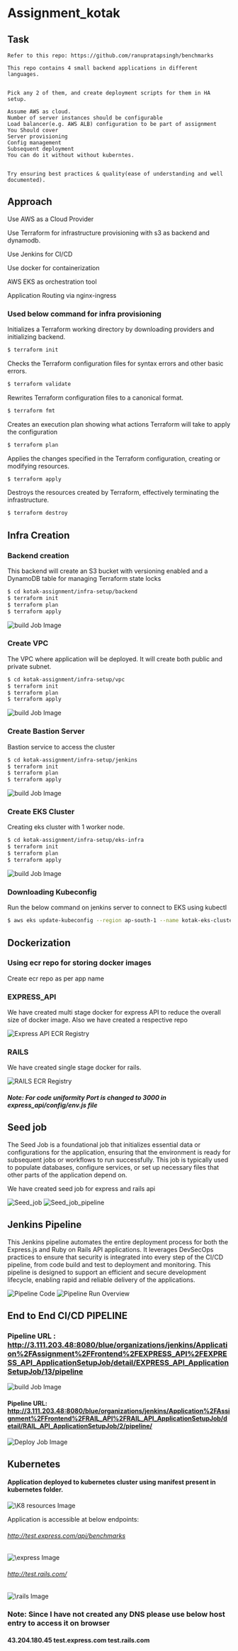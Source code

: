 # Assignment_kotak


## Task 

 ```
Refer to this repo: https://github.com/ranupratapsingh/benchmarks

This repo contains 4 small backend applications in different languages.

 
Pick any 2 of them, and create deployment scripts for them in HA setup.

Assume AWS as cloud.
Number of server instances should be configurable
Load balancer(e.g. AWS ALB) configuration to be part of assignment
You Should cover
Server provisioning
Config management
Subsequent deployment
You can do it without without kuberntes.
 

Try ensuring best practices & quality(ease of understanding and well documented).
 ```

## Approach

Use AWS as a Cloud Provider

Use Terraform for infrastructure provisioning with s3 as backend and dynamodb.

Use Jenkins for CI/CD

Use docker for containerization

AWS EKS as orchestration tool

Application Routing via nginx-ingress


### Used below command for infra provisioning

Initializes a Terraform working directory by downloading providers and initializing backend.
```bash
$ terraform init
```
Checks the Terraform configuration files for syntax errors and other basic errors.
```bash
$ terraform validate
```
Rewrites Terraform configuration files to a canonical format.
```bash
$ terraform fmt
```

Creates an execution plan showing what actions Terraform will take to apply the configuration
```bash
$ terraform plan 
```

Applies the changes specified in the Terraform configuration, creating or modifying resources.

```bash
$ terraform apply 
```

Destroys the resources created by Terraform, effectively terminating the infrastructure.
```bash
$ terraform destroy
```

## Infra Creation


### Backend creation

This backend will create an S3 bucket with versioning enabled and a DynamoDB table for managing Terraform state locks

```bash
$ cd kotak-assignment/infra-setup/backend
$ terraform init
$ terraform plan
$ terraform apply
```
![build Job Image](./images/s3_bucket.png)

### Create VPC

The VPC where application will be deployed. It will create both public and private subnet.

```bash
$ cd kotak-assignment/infra-setup/vpc
$ terraform init
$ terraform plan
$ terraform apply
```
![build Job Image](./images/vpc_network.png)

### Create Bastion Server

Bastion service to access the cluster

```bash
$ cd kotak-assignment/infra-setup/jenkins
$ terraform init
$ terraform plan
$ terraform apply
```
![build Job Image](./images/jenkins-server.png)

### Create EKS Cluster

Creating eks cluster with 1 worker node. 

```bash
$ cd kotak-assignment/infra-setup/eks-infra
$ terraform init
$ terraform plan
$ terraform apply
```
![build Job Image](./images/eks.png)

### Downloading Kubeconfig

Run the below command on jenkins server to connect to EKS using kubectl 

```bash
$ aws eks update-kubeconfig --region ap-south-1 --name kotak-eks-cluster
```

## Dockerization

### Using ecr repo for storing docker images 

Create ecr repo as per app name

### EXPRESS_API

We have created multi stage docker for express API to reduce the overall size of docker image. Also we have created a respective repo 

![Express API ECR Registry](./images/express_ecr.png)

### RAILS

We have created single stage docker for rails.

![RAILS ECR Registry](./images/rails_ecr.png)

##### Note: For code uniformity Port is changed to 3000 in express_api/config/env.js file


## Seed job
The Seed Job is a foundational job that initializes essential data or configurations for the application, ensuring that the environment is ready for subsequent jobs or workflows to run successfully. This job is typically used to populate databases, configure services, or set up necessary files that other parts of the application depend on.

We have created seed job for express and rails api

![Seed_job](./images/seed_job.png)
![Seed_job_pipeline](./images/pipeline_seed_job.png)


## Jenkins Pipeline
This Jenkins pipeline automates the entire deployment process for both the Express.js and Ruby on Rails API applications. It leverages DevSecOps practices to ensure that security is integrated into every step of the CI/CD pipeline, from code build and test to deployment and monitoring. This pipeline is designed to support an efficient and secure development lifecycle, enabling rapid and reliable delivery of the applications.

![Pipeline Code](./images/jenkins_pipeline_code.png)
![Pipeline Run Overview](./images/run_pipeline.png)


## End to End CI/CD PIPELINE

### Pipeline URL : http://3.111.203.48:8080/blue/organizations/jenkins/Application%2FAssignment%2FFrontend%2FEXPRESS_API%2FEXPRESS_API_ApplicationSetupJob/detail/EXPRESS_API_ApplicationSetupJob/13/pipeline
![build Job Image](./images/express_api_pipeline.png)


#### Pipeline URL: http://3.111.203.48:8080/blue/organizations/jenkins/Application%2FAssignment%2FFrontend%2FRAIL_API%2FRAIL_API_ApplicationSetupJob/detail/RAIL_API_ApplicationSetupJob/2/pipeline/
![Deploy Job Image](./images/rails_ci_pipelne.png)


## Kubernetes

####  Application deployed to kubernetes cluster using manifest present in kubernetes folder.

![\K8 resources Image](./images/all_resoures_k8s.png)


Application is accessible at below endpoints:

###### http://test.express.com/api/benchmarks

![\express Image](./images/express_api.png)

###### http://test.rails.com/

![\rails Image](./images/rails_frontend.png)

### Note: Since I have not created any DNS please use below host entry to access it on browser

#### 43.204.180.45 test.express.com test.rails.com
